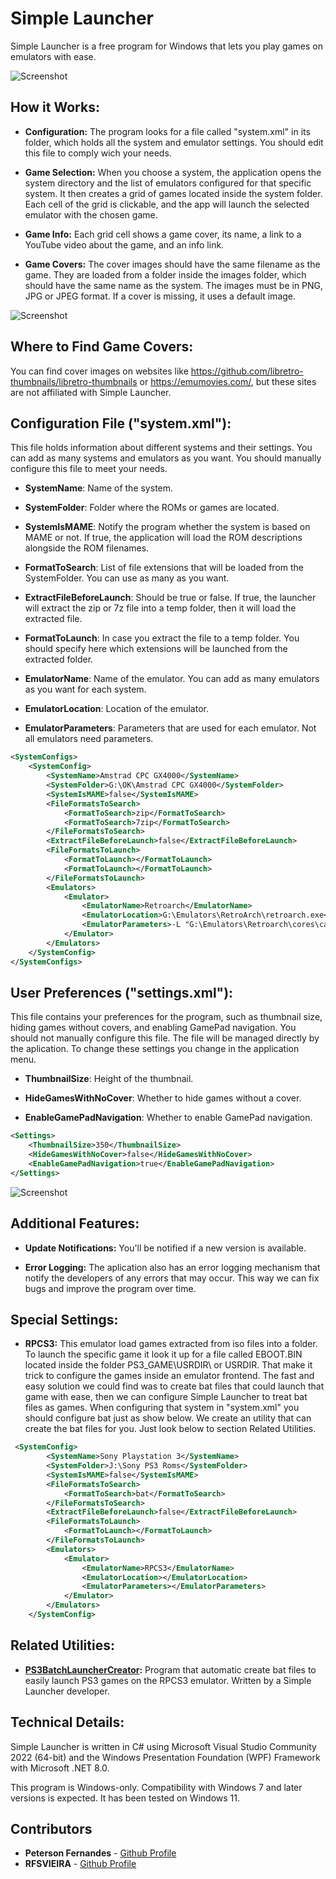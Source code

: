 # Simple Launcher

Simple Launcher is a free program for Windows that lets you play games on emulators with ease.


![Screenshot](screenshot.png)


## How it Works:

- **Configuration:** The program looks for a file called "system.xml" in its folder, which holds all the system and emulator settings. You should edit this file to comply wich your needs.

- **Game Selection:** When you choose a system, the application opens the system directory and the list of emulators configured for that specific system. It then creates a grid of games located inside the system folder. Each cell of the grid is clickable, and the app will launch the selected emulator with the chosen game.

- **Game Info:** Each grid cell shows a game cover, its name, a link to a YouTube video about the game, and an info link.

- **Game Covers:** The cover images should have the same filename as the game. They are loaded from a folder inside the images folder, which should have the same name as the system. The images must be in PNG, JPG or JPEG format. If a cover is missing, it uses a default image.


![Screenshot](screenshot2.png)


## Where to Find Game Covers:

You can find cover images on websites like https://github.com/libretro-thumbnails/libretro-thumbnails or https://emumovies.com/, but these sites are not affiliated with Simple Launcher.

## Configuration File ("system.xml"):

This file holds information about different systems and their settings. You can add as many systems and emulators as you want. You should manually configure this file to meet your needs.

- **SystemName**: Name of the system.

- **SystemFolder**: Folder where the ROMs or games are located.

- **SystemIsMAME**: Notify the program whether the system is based on MAME or not. If true, the application will load the ROM descriptions alongside the ROM filenames.

- **FormatToSearch**: List of file extensions that will be loaded from the SystemFolder. You can use as many as you want.

- **ExtractFileBeforeLaunch**: Should be true or false. If true, the launcher will extract the zip or 7z file into a temp folder, then it will load the extracted file.

- **FormatToLaunch**: In case you extract the file to a temp folder. You should specify here which extensions will be launched from the extracted folder.

- **EmulatorName**: Name of the emulator. You can add as many emulators as you want for each system.

- **EmulatorLocation**: Location of the emulator.

- **EmulatorParameters**: Parameters that are used for each emulator. Not all emulators need parameters.

```xml
<SystemConfigs>
    <SystemConfig>
        <SystemName>Amstrad CPC GX4000</SystemName>
        <SystemFolder>G:\OK\Amstrad CPC GX4000</SystemFolder>
        <SystemIsMAME>false</SystemIsMAME>
        <FileFormatsToSearch>
            <FormatToSearch>zip</FormatToSearch>
            <FormatToSearch>7zip</FormatToSearch>
        </FileFormatsToSearch>
        <ExtractFileBeforeLaunch>false</ExtractFileBeforeLaunch>
        <FileFormatsToLaunch>
            <FormatToLaunch></FormatToLaunch>
            <FormatToLaunch></FormatToLaunch>
        </FileFormatsToLaunch>
        <Emulators>
            <Emulator>
                <EmulatorName>Retroarch</EmulatorName>
                <EmulatorLocation>G:\Emulators\RetroArch\retroarch.exe</EmulatorLocation>
                <EmulatorParameters>-L "G:\Emulators\Retroarch\cores\cap32_libretro.dll" -c "G:\Emulators\Retroarch\Config.cfg" -f</EmulatorParameters>
            </Emulator>
        </Emulators>
    </SystemConfig>
</SystemConfigs>
```

## User Preferences ("settings.xml"):

This file contains your preferences for the program, such as thumbnail size, hiding games without covers, and enabling GamePad navigation. You should not manually configure this file. The file will be managed directly by the aplication. To change these settings you change in the application menu.

- **ThumbnailSize**: Height of the thumbnail.

- **HideGamesWithNoCover**: Whether to hide games without a cover.

- **EnableGamePadNavigation**: Whether to enable GamePad navigation.

```xml
<Settings>
	<ThumbnailSize>350</ThumbnailSize>
	<HideGamesWithNoCover>false</HideGamesWithNoCover>
	<EnableGamePadNavigation>true</EnableGamePadNavigation>
</Settings>
```

![Screenshot](screenshot3.png)


## Additional Features:

- **Update Notifications:** You'll be notified if a new version is available.

- **Error Logging:** The aplication also has an error logging mechanism that notify the developers of any errors that may occur. This way we can fix bugs and improve the program over time.

## Special Settings:

- **RPCS3:** This emulator load games extracted from iso files into a folder. To launch the specific game it look it up for a file called EBOOT.BIN located inside the folder PS3_GAME\USRDIR\ or USRDIR\. That make it trick to configure the games inside an emulator frontend. The fast and easy solution we could find was to create bat files that could launch that game with ease, then we can configure Simple Launcher to treat bat files as games. When configuring that system in "system.xml" you should configure <FormatToSearch>bat</FormatToSearch> just as show below. We create an utility that can create the bat files for you. Just look below to section Related Utilities.

```xml
 <SystemConfig>
		<SystemName>Sony Playstation 3</SystemName>
		<SystemFolder>J:\Sony PS3 Roms</SystemFolder>
		<SystemIsMAME>false</SystemIsMAME>
		<FileFormatsToSearch>
			<FormatToSearch>bat</FormatToSearch>
		</FileFormatsToSearch>
		<ExtractFileBeforeLaunch>false</ExtractFileBeforeLaunch>
		<FileFormatsToLaunch>
			<FormatToLaunch></FormatToLaunch>
		</FileFormatsToLaunch>
		<Emulators>
			<Emulator>
				<EmulatorName>RPCS3</EmulatorName>
				<EmulatorLocation></EmulatorLocation>
				<EmulatorParameters></EmulatorParameters>
			</Emulator>
		</Emulators>
	</SystemConfig>
```

## Related Utilities:

- **[PS3BatchLauncherCreator](https://github.com/drpetersonfernandes/ps3batchlaunchercreator):** Program that automatic create bat files to easily launch PS3 games on the RPCS3 emulator. Written by a Simple Launcher developer.

## Technical Details:

Simple Launcher is written in C# using Microsoft Visual Studio Community 2022 (64-bit) and the Windows Presentation Foundation (WPF) Framework with Microsoft .NET 8.0.

This program is Windows-only. Compatibility with Windows 7 and later versions is expected. It has been tested on Windows 11.

## Contributors

- **Peterson Fernandes** - [Github Profile](https://github.com/drpetersonfernandes)
- **RFSVIEIRA** - [Github Profile](https://github.com/RFSVIEIRA)
